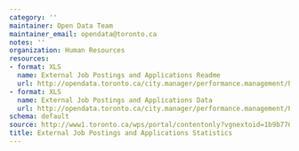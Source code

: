 ```yaml
---
category: ''
maintainer: Open Data Team
maintainer_email: opendata@toronto.ca
notes: ''
organization: Human Resources
resources:
- format: XLS
  name: External Job Postings and Applications Readme
  url: http://opendata.toronto.ca/city.manager/performance.management/PM_externalJobPostingsAndApplicationsReadme.xls
- format: XLS
  name: External Job Postings and Applications Data
  url: http://opendata.toronto.ca/city.manager/performance.management/PM_Human_Resources.xls
schema: default
source: http://www1.toronto.ca/wps/portal/contentonly?vgnextoid=1b9b7768be338310VgnVCM1000003dd60f89RCRD&vgnextchannel=1a66e03bb8d1e310VgnVCM10000071d60f89RCRD
title: External Job Postings and Applications Statistics
---
```

